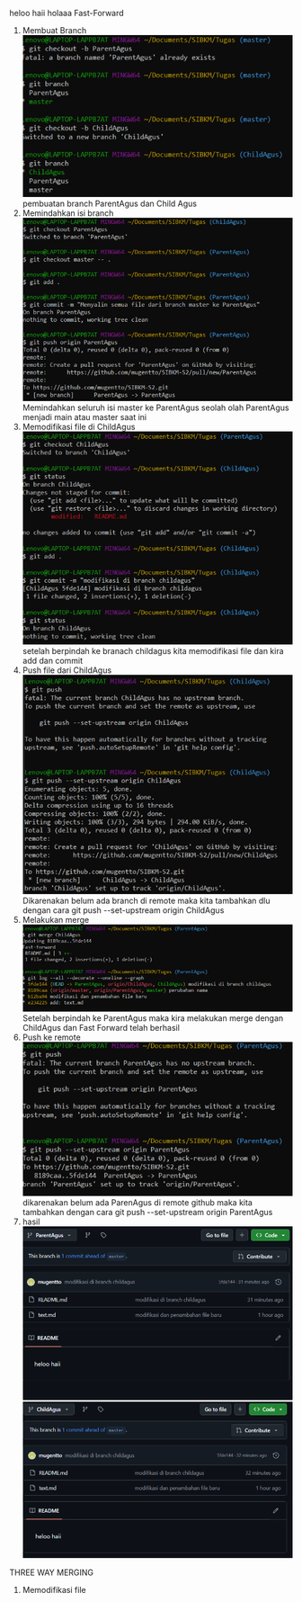 heloo
haii
holaaa
Fast-Forward 
1. Membuat Branch
![Membuat branch](images/1.png)
pembuatan branch ParentAgus dan Child Agus
2. Memindahkan isi branch
![Memindahan branch](images/2.png)
Memindahkan seluruh isi master ke ParentAgus seolah olah ParentAgus menjadi main atau master saat ini
3. Memodifikasi file di ChildAgus
![Memodifikasi file](images/3.png)
setelah berpindah ke branach childagus kita memodifikasi file dan kira add dan commit 
4. Push file dari ChildAgus
![...](images/4.png)
Dikarenakan belum ada branch di remote maka kita tambahkan dlu dengan cara 
git push --set-upstream origin ChildAgus
5. Melakukan merge
![...](images/5.png)
Setelah berpindah ke ParentAgus maka kira melakukan merge dengan ChildAgus dan Fast Forward telah berhasil
6. Push ke remote
![...](images/6.png)
dikarenakan belum ada ParenAgus di remote github maka kita tambahkan dengan cara git push --set-upstream origin ParentAgus
7. hasil
![...](images/7.1.png)
![...](images/7.2.png)

THREE WAY MERGING
1. Memodifikasi file

